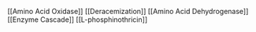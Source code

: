 [[Amino Acid Oxidase]]
[[Deracemization]]
[[Amino Acid Dehydrogenase]]
[[Enzyme Cascade]]
[[L-phosphinothricin]]
